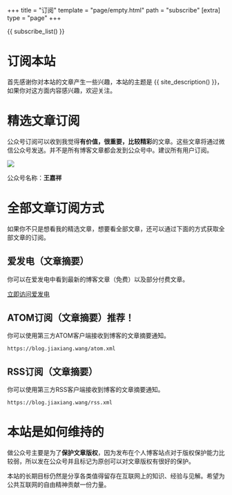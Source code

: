 +++
title = "订阅"
template = "page/empty.html"
path = "subscribe"
[extra]
type = "page"
+++

{{ subscribe_list() }}

# 订阅本站

首先感谢你对本站的文章产生一些兴趣，本站的主题是 {{ site_description() }}，如果你对这方面内容感兴趣，欢迎关注。



# 精选文章订阅

公众号订阅可以收到我觉得**有价值，很重要，比较精彩**的文章。这些文章将通过微信公众号发送。并不是所有博客文章都会发到公众号中。建议所有用户订阅。

![](/img/wechat/qr-green.webp)

公众号名称：**王嘉祥**

# 全部文章订阅方式

如果你不只是想看我的精选文章，想要看全部文章，还可以通过下面的方式获取全部文章的订阅。

## 爱发电（文章摘要）

你可以在爱发电中看到最新的博客文章（免费）以及部分付费文章。

[立即访问爱发电](https://afdian.com/a/wangjiaxiang)

## ATOM订阅（文章摘要）推荐！

你可以使用第三方ATOM客户端接收到博客的文章摘要通知。

`https://blog.jiaxiang.wang/atom.xml`

## RSS订阅（文章摘要）

你可以使用第三方RSS客户端接收到博客的文章摘要通知。

`https://blog.jiaxiang.wang/rss.xml`

# 本站是如何维持的

做公众号主要是为了**保护文章版权**，因为发布在个人博客站点对于版权保护能力比较弱，所以发在公众号并且标记为原创可以对文章版权有很好的保护。

<!-- 

第二是因为我想让流量主的广告收入**覆盖掉运营博客产生的腾讯云网站加速流量费用**。所以对于盈利压力来说并没有企业运营的设计公众号的压力那么大，再加上我个人十分讨厌设计类公众号的课程软广（看见就取关），这也是作出**无课程软广**的承诺的原因。

-->

本站的长期目标仍然是分享各类值得留存在互联网上的知识、经验与见解。希望为公共互联网的自由精神贡献一份力量。